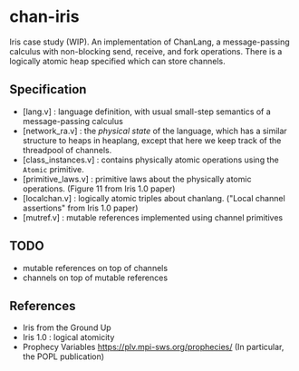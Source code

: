 # chan-iris
Iris case study (WIP). 
An implementation of ChanLang, a message-passing calculus with non-blocking send,
receive, and fork operations.
There is a logically atomic heap specified which can store channels.

## Specification
- [lang.v] : language definition, with usual small-step semantics of a
  message-passing calculus
- [network_ra.v] : the _physical state_ of the language, which has a similar
  structure to heaps in heaplang, except that here we keep track of the
  threadpool of channels.
- [class_instances.v] : contains physically atomic operations using the `Atomic`
  primitive.
- [primitive_laws.v] : primitive laws about the physically atomic operations.
    (Figure 11 from Iris 1.0 paper)
- [localchan.v] : logically atomic triples about chanlang. 
   ("Local channel assertions" from Iris 1.0 paper)
- [mutref.v] : mutable references implemented using channel primitives

## TODO
- mutable references on top of channels
- channels on top of mutable references

## References
* Iris from the Ground Up
* Iris 1.0 : logical atomicity
* Prophecy Variables https://plv.mpi-sws.org/prophecies/ (In particular, the POPL publication)
